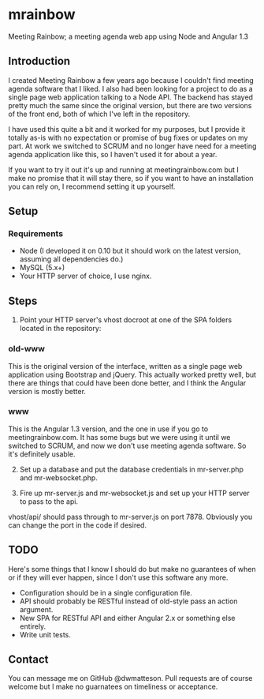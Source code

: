 # mrainbow
Meeting Rainbow; a meeting agenda web app using Node and Angular 1.3

## Introduction

I created Meeting Rainbow a few years ago because I couldn't find meeting agenda software that I 
liked. I also had been looking for a project to do as a single page web application talking to a 
Node API. The backend has stayed pretty much the same since the original version, but there are
two versions of the front end, both of which I've left in the repository.

I have used this quite a bit and it worked for my purposes, but I provide it totally as-is with
no expectation or promise of bug fixes or updates on my part. At work we switched to SCRUM and
no longer have need for a meeting agenda application like this, so I haven't used it for about
a year.

If you want to try it out it's up and running at meetingrainbow.com but I make no promise that
it will stay there, so if you want to have an installation you can rely on, I recommend setting
it up yourself.

## Setup

### Requirements

* Node (I developed it on 0.10 but it should work on the latest version, assuming all dependencies do.)
* MySQL (5.x+)
* Your HTTP server of choice, I use nginx.

## Steps

1. Point your HTTP server's vhost docroot at one of the SPA folders located in the repository:

### old-www

This is the original version of the interface, written as a single page web application using
Bootstrap and jQuery. This actually worked pretty well, but there are things that could have
been done better, and I think the Angular version is mostly better.

### www

This is the Angular 1.3 version, and the one in use if you go to meetingrainbow.com. It has
some bugs but we were using it until we switched to SCRUM, and now we don't use meeting agenda
software. So it's definitely usable.

2. Set up a database and put the database credentials in mr-server.php and mr-websocket.php.

3. Fire up mr-server.js and mr-websocket.js and set up your HTTP server to pass to the api.

vhost/api/ should pass through to mr-server.js on port 7878. Obviously you can change the port
in the code if desired.

## TODO

Here's some things that I know I should do but make no guarantees of when or if they will
ever happen, since I don't use this software any more.

* Configuration should be in a single configuration file.
* API should probably be RESTful instead of old-style pass an action argument.
* New SPA for RESTful API and either Angular 2.x or something else entirely.
* Write unit tests.

## Contact

You can message me on GitHub @dwmatteson. Pull requests are of course welcome but I make
no guarnatees on timeliness or acceptance.
